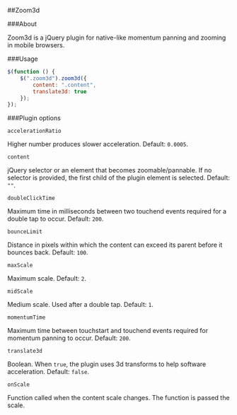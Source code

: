 ##Zoom3d

###About

Zoom3d is a jQuery plugin for native-like momentum panning and zooming in mobile browsers.

###Usage

```javascript
$(function () {
    $(".zoom3d").zoom3d({
        content: ".content",
        translate3d: true
    });
});
```

###Plugin options

```
accelerationRatio
```
Higher number produces slower acceleration. Default: ```0.0005```.

```       
content
```
jQuery selector or an element that becomes zoomable/pannable.
If no selector is provided, the first child of the plugin element is selected.
Default: ```""```.

```
doubleClickTime
```
Maximum time in milliseconds between two touchend events required for a double
tap to occur.
Default: ```200```.

```
bounceLimit
```
Distance in pixels within which the content can exceed its parent before it
bounces back.
Default: ```100```.

```
maxScale
```
Maximum scale. Default: ```2```.

```
midScale
```
Medium scale. Used after a double tap. Default: ```1```.

```
momentumTime
```
Maximum time between touchstart and touchend events required for momentum
panning to occur.
Default: ```200```.

```
translate3d
```
Boolean. When ```true```, the plugin uses 3d transforms to help software
acceleration. Default: ```false```.

```
onScale
```
Function called when the content scale changes. The function is passed the
scale.
